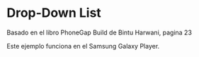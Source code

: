 # Drop-Down List
Basado en el libro PhoneGap Build de Bintu Harwani, pagina 23

Este ejemplo funciona en el Samsung Galaxy Player.
